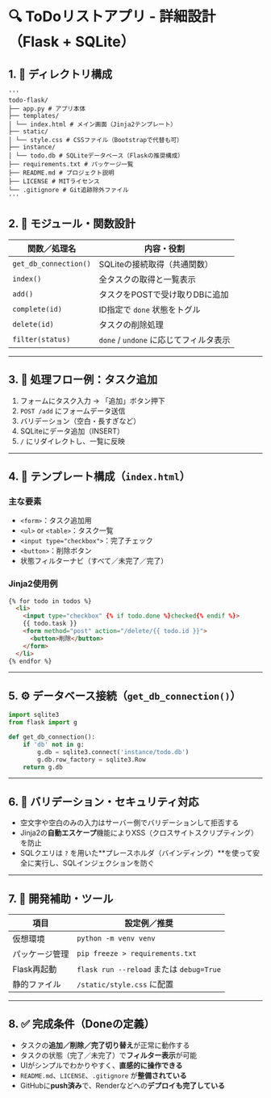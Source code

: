 # 🔍 ToDoリストアプリ - 詳細設計（Flask + SQLite）

## 1. 🧱 ディレクトリ構成

<pre><code>'''
todo-flask/
├── app.py # アプリ本体
├── templates/
│ └── index.html # メイン画面（Jinja2テンプレート）
├── static/
│ └── style.css # CSSファイル（Bootstrapで代替も可）
├── instance/
│ └── todo.db # SQLiteデータベース（Flaskの推奨構成）
├── requirements.txt # パッケージ一覧
├── README.md # プロジェクト説明
├── LICENSE # MITライセンス
└── .gitignore # Git追跡除外ファイル
'''</code></pre>


## 2. 🧩 モジュール・関数設計

| 関数／処理名        | 内容・役割                                 |
|---------------------|--------------------------------------------|
| `get_db_connection()` | SQLiteの接続取得（共通関数）                |
| `index()`           | 全タスクの取得と一覧表示                     |
| `add()`             | タスクをPOSTで受け取りDBに追加                |
| `complete(id)`      | ID指定で `done` 状態をトグル                  |
| `delete(id)`        | タスクの削除処理                             |
| `filter(status)`    | `done` / `undone` に応じてフィルタ表示         |

---

## 3. 🔁 処理フロー例：タスク追加

1. フォームにタスク入力 → 「追加」ボタン押下
2. `POST /add` にフォームデータ送信
3. バリデーション（空白・長すぎなど）
4. SQLiteにデータ追加（INSERT）
5. `/` にリダイレクトし、一覧に反映

---

## 4. 📄 テンプレート構成（`index.html`）

### 主な要素

- `<form>`：タスク追加用
- `<ul>` or `<table>`：タスク一覧
- `<input type="checkbox">`：完了チェック
- `<button>`：削除ボタン
- 状態フィルターナビ（すべて／未完了／完了）

### Jinja2使用例

```html
{% for todo in todos %}
  <li>
    <input type="checkbox" {% if todo.done %}checked{% endif %}>
    {{ todo.task }}
    <form method="post" action="/delete/{{ todo.id }}">
      <button>削除</button>
    </form>
  </li>
{% endfor %}
```
---

## 5. ⚙ データベース接続（`get_db_connection()`）

```python
import sqlite3
from flask import g

def get_db_connection():
    if 'db' not in g:
        g.db = sqlite3.connect('instance/todo.db')
        g.db.row_factory = sqlite3.Row
    return g.db
```
---

## 6. 🔐 バリデーション・セキュリティ対応

- 空文字や空白のみの入力はサーバー側でバリデーションして拒否する
- Jinja2の**自動エスケープ**機能によりXSS（クロスサイトスクリプティング）を防止
- SQLクエリは `?` を用いた**プレースホルダ（バインディング）**を使って安全に実行し、SQLインジェクションを防ぐ

---

## 7. 🧪 開発補助・ツール

| 項目           | 設定例／推奨                           |
|----------------|----------------------------------------|
| 仮想環境        | `python -m venv venv`                 |
| パッケージ管理   | `pip freeze > requirements.txt`       |
| Flask再起動     | `flask run --reload` または `debug=True` |
| 静的ファイル    | `/static/style.css` に配置             |

---

## 8. ✅ 完成条件（Doneの定義）

- タスクの**追加／削除／完了切り替え**が正常に動作する
- タスクの状態（完了／未完了）で**フィルター表示**が可能
- UIがシンプルでわかりやすく、**直感的に操作できる**
- `README.md`、`LICENSE`、`.gitignore` が**整備されている**
- GitHubに**push済み**で、Renderなどへの**デプロイも完了している**

